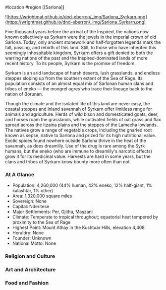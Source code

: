  #location #region [[Sarlona]]

![https://wrightmat.github.io/dnd-eberron/_img/Sarlona_Syrkarn.png](https://wrightmat.github.io/dnd-eberron/_img/Sarlona_Syrkarn.png)

Five thousand years before the arrival of the Inspired, the nations now known collectively as Syrkarn were the jewels in the imperial crown of old Sarlona. Today, only ancient stonework and half-forgotten legends mark the fall, passing, and rebirth of this land. Still, to those who have inherited this seemingly inhospitable kingdom, Syrkarn offers a gift denied to both the warring nations of the past and the Inspired-dominated lands of more recent history. To its people, Syrkarn is the promise of freedom.

Syrkarn is an arid landscape of harsh deserts, lush grasslands, and endless steppes sloping up from the southern extent of the Sea of Rage. Its population consists of an almost equal mix of Sarlonan human clans and tribes of eneko — the mongrel ogres who trace their lineage back to the nation of Borunan.

Though the climate and the isolated life of this land are never easy, the coastal steppes and inland savannah of Syrkarn offer limitless range for animals
and agriculture. Herds of wild bison and domesticated goats, deer, and horses roam the grasslands, while cultivated fields of oat grass and flax spread across the Itzaina plains and the steppes of the Lamecha lowlands. The natives grow a range of vegetable crops, including the gnarled root known as sepse, native to Sarlona and prized for its high nutritional value. Exotic spices found nowhere outside Sarlona thrive in the heat of the savannah, as does dreamlily. Use of the drug is rare among the Syrk humans, but the eneko (who are immune to dreamlily's narcotic effects) grow it for its medicinal value. Harvests are hard in some years, but the clans and tribes of Syrkarn know bounty more often than not.

### At A Glance

* Population: 4,260,000 (44% human, 42% eneko, 12% half-giant, 1% kalashtar, 1% other)
* Area: 1,320,000 square miles
* Sovereign: None
* Capital: Nderitese
* Major Settlements: Per, Gjitha, Maszani
* Climate: Temperate to tropical throughout; equatorial heat tempered by proximity to the Sea of Rage
* Highest Point: Mount Athay in the Kushtuar Hills, elevation 4,408
* Heraldry: None
* Founder: Unknown
* National Motto: None

### Religion and Culture



### Art and Architecture



### Food and Fashion

